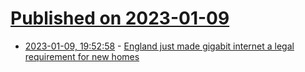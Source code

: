 # [Published on 2023-01-09](index.md)

* [2023-01-09, 19:52:58](https://news.ycombinator.com/item?id=34315094) - [England just made gigabit internet a legal requirement for new homes](https://www.theverge.com/2023/1/9/23546401/gigabit-internet-broadband-england-new-homes-policy)
